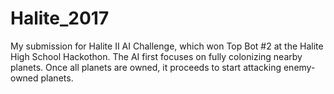# Halite_2017

My submission for Halite II AI Challenge, which won Top Bot #2 at the Halite High School Hackothon.
The AI first focuses on fully colonizing nearby planets.
Once all planets are owned, it proceeds to start attacking enemy-owned planets.

